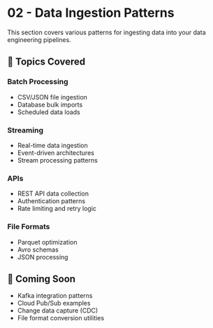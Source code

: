 # 02 - Data Ingestion Patterns

This section covers various patterns for ingesting data into your data engineering pipelines.

## 🎯 Topics Covered

### Batch Processing
- CSV/JSON file ingestion
- Database bulk imports
- Scheduled data loads

### Streaming
- Real-time data ingestion
- Event-driven architectures
- Stream processing patterns

### APIs
- REST API data collection
- Authentication patterns
- Rate limiting and retry logic

### File Formats
- Parquet optimization
- Avro schemas
- JSON processing

## 🚀 Coming Soon
- Kafka integration patterns
- Cloud Pub/Sub examples
- Change data capture (CDC)
- File format conversion utilities
